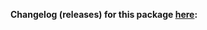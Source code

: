**Changelog (releases) for this package [here](https://github.com/Valentinishe/test-act/releases?q=a1-box-api&expanded=true):**